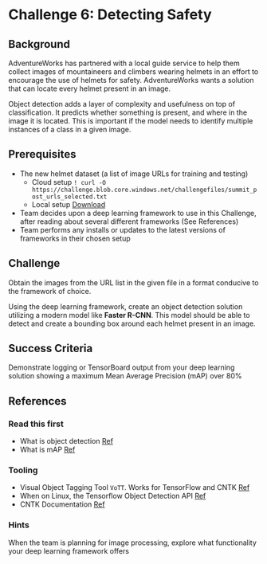 # Challenge 6: Detecting Safety
## Background
AdventureWorks has partnered with a local guide service to help them collect images of mountaineers and climbers wearing helmets in an effort to encourage the use of helmets for safety. AdventureWorks wants a solution that can locate every helmet present in an image.

Object detection adds a layer of complexity and usefulness on top of classification. It predicts whether something is present, and where in the image it is located. This is important if the model needs to identify multiple instances of a class in a given image.

## Prerequisites
- The new helmet dataset (a list of image URLs for training and testing)
  - Cloud setup `! curl -O https://challenge.blob.core.windows.net/challengefiles/summit_post_urls_selected.txt`
  - Local setup [Download](https://challenge.blob.core.windows.net/challengefiles/summit_post_urls_selected.txt)
- Team decides upon a deep learning framework to use in this Challenge, after reading about several different frameworks (See References)
- Team performs any installs or updates to the latest versions of frameworks in their chosen setup

## Challenge
Obtain the images from the URL list in the given file in a format conducive to the framework of choice.

Using the deep learning framework, create an object detection solution utilizing a modern model like **Faster R-CNN**. This model should be able to detect and create a bounding box around each helmet present in an image.

## Success Criteria
Demonstrate logging or TensorBoard output from your deep learning solution showing a maximum Mean Average Precision (mAP) over 80%

## References
### Read this first

- What is object detection [Ref](https://tryolabs.com/blog/2017/08/30/object-detection-an-overview-in-the-age-of-deep-learning/)
- What is mAP [Ref](http://fastml.com/what-you-wanted-to-know-about-mean-average-precision/)

### Tooling

- Visual Object Tagging Tool `VoTT`. Works for TensorFlow and CNTK [Ref](https://github.com/Microsoft/VoTT)
- When on Linux, the Tensorflow Object Detection API [Ref](https://github.com/tensorflow/models/tree/master/research/object_detection)
- CNTK Documentation [Ref](https://www.microsoft.com/en-us/cognitive-toolkit/)

### Hints
When the team is planning for image processing, explore what functionality your deep learning framework offers
